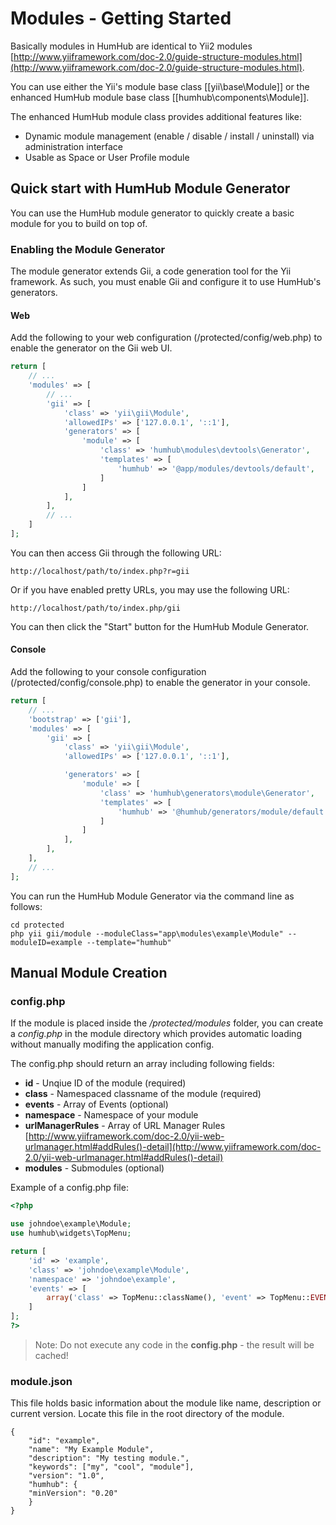 Modules - Getting Started
=================

Basically modules in HumHub are identical to Yii2 modules [http://www.yiiframework.com/doc-2.0/guide-structure-modules.html](http://www.yiiframework.com/doc-2.0/guide-structure-modules.html).

You can use either the Yii's module base class [[yii\base\Module]] or the enhanced HumHub module base class [[humhub\components\Module]].

The enhanced HumHub module class provides additional features like:
- Dynamic module management (enable / disable / install / uninstall) via administration interface
- Usable as Space or User Profile module

## Quick start with HumHub Module Generator
You can use the HumHub module generator to quickly create a basic module for you to build on top of.

### Enabling the Module Generator
The module generator extends Gii, a code generation tool for the Yii framework. As such, you must enable Gii and configure it to use HumHub's generators.

#### Web
Add the following to your web configuration (/protected/config/web.php) to enable the generator on the Gii web UI.
```php
return [
    // ...
    'modules' => [
        // ...
        'gii' => [
            'class' => 'yii\gii\Module',
            'allowedIPs' => ['127.0.0.1', '::1'],
            'generators' => [
                'module' => [
                    'class' => 'humhub\modules\devtools\Generator',
                    'templates' => [
                        'humhub' => '@app/modules/devtools/default',
                    ]
                ]
            ],
        ],
        // ...
    ]
];
```
You can then access Gii through the following URL:
```
http://localhost/path/to/index.php?r=gii
```
Or if you have enabled pretty URLs, you may use the following URL:
```
http://localhost/path/to/index.php/gii
```

You can then click the "Start" button for the HumHub Module Generator.

#### Console
Add the following to your console configuration (/protected/config/console.php) to enable the generator in your console.
```php
return [
    // ...
    'bootstrap' => ['gii'],
    'modules' => [
        'gii' => [
            'class' => 'yii\gii\Module',
            'allowedIPs' => ['127.0.0.1', '::1'],

            'generators' => [
                'module' => [
                    'class' => 'humhub\generators\module\Generator',
                    'templates' => [
                        'humhub' => '@humhub/generators/module/default',
                    ]
                ]
            ],
        ],
    ],
    // ...
];
```
You can run the HumHub Module Generator via the command line as follows:
```
cd protected
php yii gii/module --moduleClass="app\modules\example\Module" --moduleID=example --template="humhub"
```

## Manual Module Creation
### config.php

If the module is placed inside the */protected/modules* folder, you can create a *config.php* in the module directory which provides automatic loading without manually modifing the application config.

The config.php should return an array including following fields:

- **id** - Unqiue ID of the module (required)
- **class** - Namespaced classname of the module (required)
- **events** - Array of Events (optional)
- **namespace** - Namespace of your module 
- **urlManagerRules** - Array of URL Manager Rules  [http://www.yiiframework.com/doc-2.0/yii-web-urlmanager.html#addRules()-detail](http://www.yiiframework.com/doc-2.0/yii-web-urlmanager.html#addRules()-detail)
- **modules** - Submodules (optional)

Example of a config.php file:

```php
<?php

use johndoe\example\Module;
use humhub\widgets\TopMenu;

return [
    'id' => 'example',
    'class' => 'johndoe\example\Module',
    'namespace' => 'johndoe\example',
    'events' => [
        array('class' => TopMenu::className(), 'event' => TopMenu::EVENT_INIT, 'callback' => array('johndoe\example\Module', 'onTopMenuInit')),
    ]
];
?>
```

> Note: Do not execute any code in the __config.php__ - the result will be cached!


### module.json

This file holds basic information about the module like name, description or current version. Locate this file in the root directory of the module.

```
{
    "id": "example",
    "name": "My Example Module",
    "description": "My testing module.",
    "keywords": ["my", "cool", "module"],
    "version": "1.0",
    "humhub": {
    "minVersion": "0.20"
    }
}
```